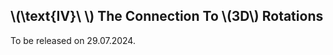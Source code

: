 <script src="load-mathjax.js" async></script>

## \\(\\text{IV}\\ \\) The Connection To \\(3D\\) Rotations

To be released on 29.07.2024.
